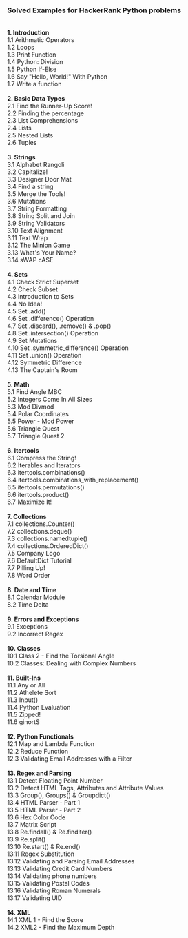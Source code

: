 <h3><strong>Solved Examples for HackerRank Python problems</h3></strong>
  </br>
  <strong>1. Introduction </strong></br>
    1.1  Arithmatic Operators </br>
    1.2  Loops </br>
    1.3  Print Function </br>
    1.4  Python: Division	</br>
    1.5  Python If-Else	</br>
    1.6  Say "Hello, World!" With Python </br>
    1.7  Write a function	</br>
  </br>
  <strong>2. Basic Data Types </strong></br>
    2.1  Find the Runner-Up Score! </br>
    2.2  Finding the percentage </br>
    2.3  List Comprehensions </br>
    2.4  Lists	</br>
    2.5  Nested Lists	</br>
    2.6  Tuples </br>
  </br>
  <strong>3. Strings </strong></br>
    3.1  Alphabet Rangoli </br>
    3.2  Capitalize! </br>
    3.3  Designer Door Mat </br>
    3.4  Find a string </br>
    3.5  Merge the Tools! </br>
    3.6  Mutations </br>
    3.7  String Formatting </br>
    3.8  String Split and Join </br>
    3.9  String Validators </br>
    3.10  Text Alignment </br>
    3.11  Text Wrap </br>
    3.12  The Minion Game </br>
    3.13  What's Your Name? </br>
    3.14  sWAP cASE </br>
  </br>
  <strong>4. Sets </strong></br>
    4.1  Check Strict Superset </br>
    4.2  Check Subset </br>
    4.3  Introduction to Sets </br>
    4.4  No Idea! </br>
    4.5  Set .add() </br>
    4.6  Set .difference() Operation </br>
    4.7  Set .discard(), .remove() & .pop() </br>
    4.8  Set .intersection() Operation </br>
    4.9  Set Mutations </br>
    4.10  Set .symmetric_difference() Operation </br>
    4.11  Set .union() Operation </br>
    4.12  Symmetric Difference </br>
    4.13  The Captain's Room </br>
  </br>
  <strong>5. Math </strong></br>
    5.1  Find Angle MBC </br>
    5.2  Integers Come In All Sizes </br>
    5.3  Mod Divmod </br>
    5.4  Polar Coordinates </br>
    5.5  Power - Mod Power </br>
    5.6  Triangle Quest </br>
    5.7  Triangle Quest 2 </br>
  </br>
  <strong>6. Itertools </strong></br>
    6.1  Compress the String! </br>
    6.2  Iterables and Iterators </br>
    6.3  itertools.combinations() </br>
    6.4  itertools.combinations_with_replacement() </br>
    6.5  itertools.permutations() </br>
    6.6  itertools.product() </br>
    6.7  Maximize It! </br>
  </br>
  <strong>7. Collections </strong></br>
    7.1  collections.Counter() </br>
    7.2  collections.deque() </br>
    7.3  collections.namedtuple() </br>
    7.4  collections.OrderedDict() </br>
    7.5  Company Logo </br>
    7.6  DefaultDict Tutorial </br>
    7.7  Pilling Up! </br>
    7.8  Word Order </br>
  </br>
  <strong>8. Date and Time </strong></br>
    8.1  Calendar Module </br>
    8.2  Time Delta </br>
  </br>
  <strong>9. Errors and Exceptions </strong></br>
    9.1  Exceptions </br>
    9.2  Incorrect Regex </br>
 </br>
 <strong>10. Classes </strong></br>
    10.1  Class 2 - Find the Torsional Angle </br>
    10.2  Classes: Dealing with Complex Numbers </br>
 </br>
 <strong>11. Built-Ins </strong></br>
    11.1  Any or All </br>
    11.2  Athelete Sort </br>
    11.3  Input() </br>
    11.4  Python Evaluation </br>
    11.5  Zipped! </br>
    11.6  ginortS </br>
 </br>
 <strong>12. Python Functionals </strong></br>
    12.1  Map and Lambda Function </br>
    12.2  Reduce Function </br>
    12.3  Validating Email Addresses with a Filter </br>
 </br>
 <strong>13. Regex and Parsing </strong></br>
    13.1  Detect Floating Point Number </br>
    13.2  Detect HTML Tags, Attributes and Attribute Values </br>
    13.3  Group(), Groups() & Groupdict() </br>
    13.4  HTML Parser - Part 1 </br>
    13.5  HTML Parser - Part 2 </br>
    13.6  Hex Color Code </br>
    13.7  Matrix Script </br>
    13.8  Re.findall() & Re.finditer() </br>
    13.9  Re.split() </br>
    13.10  Re.start() & Re.end() </br>
    13.11 Regex Substitution </br>
    13.12  Validating and Parsing Email Addresses </br>
    13.13  Validating Credit Card Numbers </br>
    13.14  Validating phone numbers </br>
    13.15  Validating Postal Codes </br>
    13.16  Validating Roman Numerals </br>
    13.17  Validating UID </br>
 </br>
 <strong>14. XML </strong></br>
    14.1  XML 1 - Find the Score </br>
    14.2  XML2 - Find the Maximum Depth </br>
